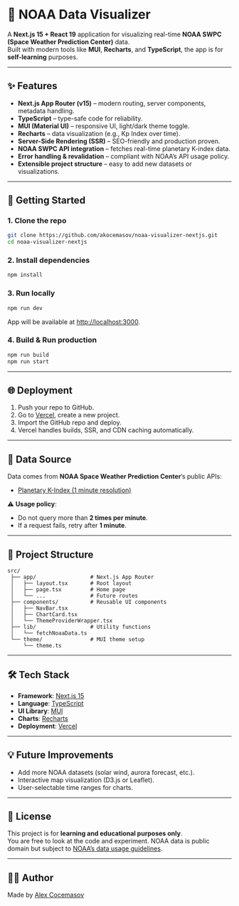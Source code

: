 # 🌌 NOAA Data Visualizer

A **Next.js 15 + React 19** application for visualizing real-time **NOAA SWPC (Space Weather Prediction Center)** data.  
Built with modern tools like **MUI**, **Recharts**, and **TypeScript**, the app is for **self-learning** purposes.

---

## ✨ Features

- **Next.js App Router (v15)** – modern routing, server components, metadata handling.
- **TypeScript** – type-safe code for reliability.
- **MUI (Material UI)** – responsive UI, light/dark theme toggle.
- **Recharts** – data visualization (e.g., Kp Index over time).
- **Server-Side Rendering (SSR)** – SEO-friendly and production proven.
- **NOAA SWPC API integration** – fetches real-time planetary K-index data.
- **Error handling & revalidation** – compliant with NOAA’s API usage policy.
- **Extensible project structure** – easy to add new datasets or visualizations.

---

## 🚀 Getting Started

### 1. Clone the repo
```bash
git clone https://github.com/akocemasov/noaa-visualizer-nextjs.git
cd noaa-visualizer-nextjs
```

### 2. Install dependencies

```bash
npm install
```

### 3. Run locally

```bash
npm run dev
```

App will be available at [http://localhost:3000](http://localhost:3000).

### 4. Build & Run production

```bash
npm run build
npm run start
```

---

## 🌐 Deployment

1. Push your repo to GitHub.
2. Go to [Vercel](https://vercel.com/), create a new project.
3. Import the GitHub repo and deploy.
4. Vercel handles builds, SSR, and CDN caching automatically.

---

## 📡 Data Source

Data comes from **NOAA Space Weather Prediction Center**’s public APIs:

* [Planetary K-Index (1 minute resolution)](https://services.swpc.noaa.gov/json/planetary_k_index_1m.json)

⚠️ **Usage policy**:

* Do not query more than **2 times per minute**.
* If a request fails, retry after **1 minute**.

---

## 📂 Project Structure

```
src/
 ├── app/                 # Next.js App Router
 │   ├── layout.tsx       # Root layout
 │   ├── page.tsx         # Home page
 │   └── ...              # Future routes
 ├── components/          # Reusable UI components
 │   ├── NavBar.tsx
 │   ├── ChartCard.tsx
 │   └── ThemeProviderWrapper.tsx
 ├── lib/                 # Utility functions
 │   └── fetchNoaaData.ts
 └── theme/               # MUI theme setup
     └── theme.ts
```

---

## 🛠️ Tech Stack

* **Framework**: [Next.js 15](https://nextjs.org/)
* **Language**: [TypeScript](https://www.typescriptlang.org/)
* **UI Library**: [MUI](https://mui.com/)
* **Charts**: [Recharts](https://recharts.org/en-US/)
* **Deployment**: [Vercel](https://vercel.com/)

---

## 💡 Future Improvements

* Add more NOAA datasets (solar wind, aurora forecast, etc.).
* Interactive map visualization (D3.js or Leaflet).
* User-selectable time ranges for charts.

---

## 📜 License

This project is for **learning and educational purposes only**.  
You are free to look at the code and experiment. NOAA data is public domain but subject to [NOAA’s data usage guidelines](https://www.weather.gov/disclaimer).

---

## 👨‍💻 Author

Made by [Alex Cocemasov](https://github.com/akocemasov)

